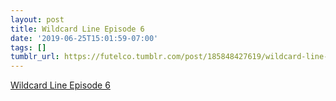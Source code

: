 ```yaml
---
layout: post
title: Wildcard Line Episode 6
date: '2019-06-25T15:01:59-07:00'
tags: []
tumblr_url: https://futelco.tumblr.com/post/185848427619/wildcard-line-episode-6
---
```

[Wildcard Line Episode 6](https://soundcloud.com/user-450753077/wildcard-line-episode-6)  
